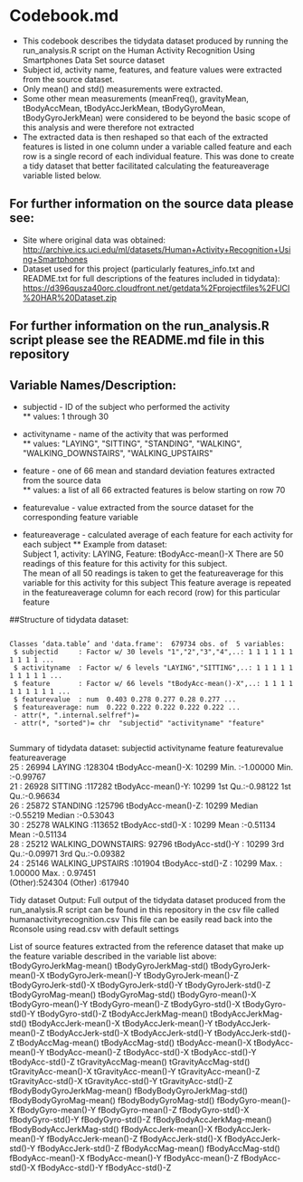 # Codebook.md


* This codebook describes the tidydata dataset produced by running the run_analysis.R script on the Human Activity Recognition Using Smartphones Data Set source dataset
* Subject id, activity name, features, and feature values were extracted from the source dataset.  
* Only mean() and std() measurements were extracted.  
* Some other mean measurements (meanFreq(), gravityMean, tBodyAccMean, tBodyAccJerkMean, tBodyGyroMean, tBodyGyroJerkMean) 
were considered to be beyond the basic scope of this analysis and were therefore not extracted
* The extracted data is then reshaped so that each of the extracted features is listed in one column under a variable called feature and each row is a single record of
each individual feature.  This was done to create a tidy dataset that better facilitated calculating the featureaverage variable listed below.


## For further information on the source data please see:
* Site where original data was obtained:
	http://archive.ics.uci.edu/ml/datasets/Human+Activity+Recognition+Using+Smartphones
* Dataset used for this project (particularly features_info.txt and README.txt for full descriptions of the features included in tidydata):
	https://d396qusza40orc.cloudfront.net/getdata%2Fprojectfiles%2FUCI%20HAR%20Dataset.zip


## For further information on the run_analysis.R script please see the README.md file in this repository


## Variable Names/Description:
* subjectid        - ID of the subject who performed the activity                                    
	** values: 1 through 30
					
* activityname     - name of the activity that was performed                                         
	** values: "LAYING", "SITTING", "STANDING", "WALKING", "WALKING_DOWNSTAIRS", "WALKING_UPSTAIRS"
					
* feature          - one of 66 mean and standard deviation features extracted from the source data   
	** values: a list of all 66 extracted features is below starting on row 70
					
* featurevalue     - value extracted from the source dataset for the corresponding feature variable

* featureaverage   - calculated average of each feature for each activity for each subject
	** Example from dataset:  
	Subject 1, activity: LAYING, Feature: tBodyAcc-mean()-X
	There are 50 readings of this feature for this activity for this subject.  
	The mean of all 50 readings is taken to get the featureaverage for this variable for this activity for this subject
	This feature average is repeated in the featureaverage column for each record (row) for this particular feature


##Structure of tidydata dataset:

<pre><code>
Classes ‘data.table’ and 'data.frame':	679734 obs. of  5 variables:
 $ subjectid     : Factor w/ 30 levels "1","2","3","4",..: 1 1 1 1 1 1 1 1 1 1 ...
 $ activityname  : Factor w/ 6 levels "LAYING","SITTING",..: 1 1 1 1 1 1 1 1 1 1 ...
 $ feature       : Factor w/ 66 levels "tBodyAcc-mean()-X",..: 1 1 1 1 1 1 1 1 1 1 ...
 $ featurevalue  : num  0.403 0.278 0.277 0.28 0.277 ...
 $ featureaverage: num  0.222 0.222 0.222 0.222 0.222 ...
 - attr(*, ".internal.selfref")=<externalptr> 
 - attr(*, "sorted")= chr  "subjectid" "activityname" "feature"
 </code></pre>
 
 
Summary of tidydata dataset:
  subjectid                  activityname                 feature        featurevalue      featureaverage    
 25     : 26994   LAYING            :128304   tBodyAcc-mean()-X: 10299   Min.   :-1.00000   Min.   :-0.99767  
 21     : 26928   SITTING           :117282   tBodyAcc-mean()-Y: 10299   1st Qu.:-0.98122   1st Qu.:-0.96634  
 26     : 25872   STANDING          :125796   tBodyAcc-mean()-Z: 10299   Median :-0.55219   Median :-0.53043  
 30     : 25278   WALKING           :113652   tBodyAcc-std()-X : 10299   Mean   :-0.51134   Mean   :-0.51134  
 28     : 25212   WALKING_DOWNSTAIRS: 92796   tBodyAcc-std()-Y : 10299   3rd Qu.:-0.09971   3rd Qu.:-0.09382  
 24     : 25146   WALKING_UPSTAIRS  :101904   tBodyAcc-std()-Z : 10299   Max.   : 1.00000   Max.   : 0.97451  
 (Other):524304                               (Other)          :617940                                        

 
Tidy dataset Output:
Full output of the tidydata dataset produced from the run_analysis.R script can be found in this repository in the csv file called humanactivityrecognition.csv
This file can be easily read back into the Rconsole using read.csv with default settings


List of source features extracted from the reference dataset that make up the feature variable described in the variable list above:
tBodyGyroJerkMag-mean()
tBodyGyroJerkMag-std()
tBodyGyroJerk-mean()-X
tBodyGyroJerk-mean()-Y
tBodyGyroJerk-mean()-Z
tBodyGyroJerk-std()-X
tBodyGyroJerk-std()-Y
tBodyGyroJerk-std()-Z
tBodyGyroMag-mean()
tBodyGyroMag-std()
tBodyGyro-mean()-X
tBodyGyro-mean()-Y
tBodyGyro-mean()-Z
tBodyGyro-std()-X
tBodyGyro-std()-Y
tBodyGyro-std()-Z
tBodyAccJerkMag-mean()
tBodyAccJerkMag-std()
tBodyAccJerk-mean()-X
tBodyAccJerk-mean()-Y
tBodyAccJerk-mean()-Z
tBodyAccJerk-std()-X
tBodyAccJerk-std()-Y
tBodyAccJerk-std()-Z
tBodyAccMag-mean()
tBodyAccMag-std()
tBodyAcc-mean()-X
tBodyAcc-mean()-Y
tBodyAcc-mean()-Z
tBodyAcc-std()-X
tBodyAcc-std()-Y
tBodyAcc-std()-Z
tGravityAccMag-mean()
tGravityAccMag-std()
tGravityAcc-mean()-X
tGravityAcc-mean()-Y
tGravityAcc-mean()-Z
tGravityAcc-std()-X
tGravityAcc-std()-Y
tGravityAcc-std()-Z
fBodyBodyGyroJerkMag-mean()
fBodyBodyGyroJerkMag-std()
fBodyBodyGyroMag-mean()
fBodyBodyGyroMag-std()
fBodyGyro-mean()-X
fBodyGyro-mean()-Y
fBodyGyro-mean()-Z
fBodyGyro-std()-X
fBodyGyro-std()-Y
fBodyGyro-std()-Z
fBodyBodyAccJerkMag-mean()
fBodyBodyAccJerkMag-std()
fBodyAccJerk-mean()-X
fBodyAccJerk-mean()-Y
fBodyAccJerk-mean()-Z
fBodyAccJerk-std()-X
fBodyAccJerk-std()-Y
fBodyAccJerk-std()-Z
fBodyAccMag-mean()
fBodyAccMag-std()
fBodyAcc-mean()-X
fBodyAcc-mean()-Y
fBodyAcc-mean()-Z
fBodyAcc-std()-X
fBodyAcc-std()-Y
fBodyAcc-std()-Z
